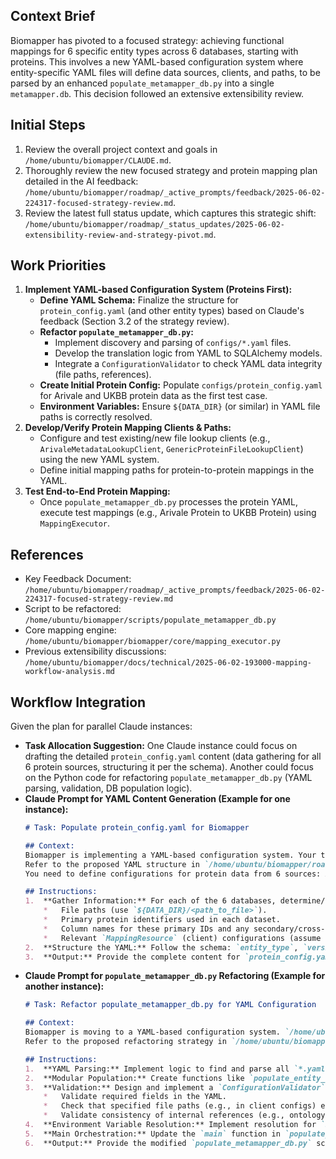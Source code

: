 ## Context Brief
Biomapper has pivoted to a focused strategy: achieving functional mappings for 6 specific entity types across 6 databases, starting with proteins. This involves a new YAML-based configuration system where entity-specific YAML files will define data sources, clients, and paths, to be parsed by an enhanced `populate_metamapper_db.py` into a single `metamapper.db`. This decision followed an extensive extensibility review.

## Initial Steps
1.  Review the overall project context and goals in `/home/ubuntu/biomapper/CLAUDE.md`.
2.  Thoroughly review the new focused strategy and protein mapping plan detailed in the AI feedback: `/home/ubuntu/biomapper/roadmap/_active_prompts/feedback/2025-06-02-224317-focused-strategy-review.md`.
3.  Review the latest full status update, which captures this strategic shift: `/home/ubuntu/biomapper/roadmap/_status_updates/2025-06-02-extensibility-review-and-strategy-pivot.md`.

## Work Priorities
1.  **Implement YAML-based Configuration System (Proteins First):**
    *   **Define YAML Schema:** Finalize the structure for `protein_config.yaml` (and other entity types) based on Claude's feedback (Section 3.2 of the strategy review).
    *   **Refactor `populate_metamapper_db.py`:**
        *   Implement discovery and parsing of `configs/*.yaml` files.
        *   Develop the translation logic from YAML to SQLAlchemy models.
        *   Integrate a `ConfigurationValidator` to check YAML data integrity (file paths, references).
    *   **Create Initial Protein Config:** Populate `configs/protein_config.yaml` for Arivale and UKBB protein data as the first test case.
    *   **Environment Variables:** Ensure `${DATA_DIR}` (or similar) in YAML file paths is correctly resolved.
2.  **Develop/Verify Protein Mapping Clients & Paths:**
    *   Configure and test existing/new file lookup clients (e.g., `ArivaleMetadataLookupClient`, `GenericProteinFileLookupClient`) using the new YAML system.
    *   Define initial mapping paths for protein-to-protein mappings in the YAML.
3.  **Test End-to-End Protein Mapping:**
    *   Once `populate_metamapper_db.py` processes the protein YAML, execute test mappings (e.g., Arivale Protein to UKBB Protein) using `MappingExecutor`.

## References
-   Key Feedback Document: `/home/ubuntu/biomapper/roadmap/_active_prompts/feedback/2025-06-02-224317-focused-strategy-review.md`
-   Script to be refactored: `/home/ubuntu/biomapper/scripts/populate_metamapper_db.py`
-   Core mapping engine: `/home/ubuntu/biomapper/biomapper/core/mapping_executor.py`
-   Previous extensibility discussions: `/home/ubuntu/biomapper/docs/technical/2025-06-02-193000-mapping-workflow-analysis.md`

## Workflow Integration
Given the plan for parallel Claude instances:
-   **Task Allocation Suggestion:** One Claude instance could focus on drafting the detailed `protein_config.yaml` content (data gathering for all 6 protein sources, structuring it per the schema). Another could focus on the Python code for refactoring `populate_metamapper_db.py` (YAML parsing, validation, DB population logic).
-   **Claude Prompt for YAML Content Generation (Example for one instance):**
    ```markdown
    # Task: Populate protein_config.yaml for Biomapper

    ## Context:
    Biomapper is implementing a YAML-based configuration system. Your task is to generate the content for `configs/protein_config.yaml`.
    Refer to the proposed YAML structure in `/home/ubuntu/biomapper/roadmap/_active_prompts/feedback/2025-06-02-224317-focused-strategy-review.md` (Section 3.2, Protein Configuration example).
    You need to define configurations for protein data from 6 sources: Arivale, UKBB, Human Phenome Project, Function Health, SPOKE (flat file), KG2 (flat file).

    ## Instructions:
    1.  **Gather Information:** For each of the 6 databases, determine/assume realistic details for:
        *   File paths (use `${DATA_DIR}/<path_to_file>`).
        *   Primary protein identifiers used in each dataset.
        *   Column names for these primary IDs and any secondary/cross-reference IDs (e.g., UniProt ACs, Gene Names, Ensembl IDs).
        *   Relevant `MappingResource` (client) configurations (assume file-based lookups for now, similar to `ArivaleMetadataLookupClient`).
    2.  **Structure the YAML:** Follow the schema: `entity_type`, `version`, `ontologies` (primary, secondary), `databases` (with `endpoint`, `properties`, `mapping_clients` for each of the 6 sources), `mapping_paths` (define a few key protein-to-protein paths, e.g., Arivale_Protein -> UniProt -> UKBB_Protein).
    3.  **Output:** Provide the complete content for `protein_config.yaml`.
    ```
-   **Claude Prompt for `populate_metamapper_db.py` Refactoring (Example for another instance):**
    ```markdown
    # Task: Refactor populate_metamapper_db.py for YAML Configuration

    ## Context:
    Biomapper is moving to a YAML-based configuration system. `/home/ubuntu/biomapper/scripts/populate_metamapper_db.py` needs to be refactored to read entity configurations from YAML files (e.g., `configs/protein_config.yaml`, `configs/metabolite_config.yaml`) and populate the `metamapper.db`.
    Refer to the proposed refactoring strategy in `/home/ubuntu/biomapper/roadmap/_active_prompts/feedback/2025-06-02-224317-focused-strategy-review.md` (Section 3.3, Single Database with YAML, and Section 4, Phase 3, Step 6).

    ## Instructions:
    1.  **YAML Parsing:** Implement logic to find and parse all `*.yaml` files in a `configs/` directory.
    2.  **Modular Population:** Create functions like `populate_entity_type(session, entity_config_dict)` which then call sub-functions `populate_ontologies`, `populate_endpoints`, `populate_mapping_resources`, `populate_mapping_paths` based on the parsed YAML dictionary.
    3.  **Validation:** Design and implement a `ConfigurationValidator` class/module. This should:
        *   Validate required fields in the YAML.
        *   Check that specified file paths (e.g., in client configs) exist (after resolving environment variables like `${DATA_DIR}`).
        *   Validate consistency of internal references (e.g., ontology types used in mappings exist in the `ontologies` section).
    4.  **Environment Variable Resolution:** Implement resolution for `${DATA_DIR}` in file paths found in YAML.
    5.  **Main Orchestration:** Update the `main` function in `populate_metamapper_db.py` to use this new YAML-driven workflow.
    6.  **Output:** Provide the modified `populate_metamapper_db.py` script.
    ```